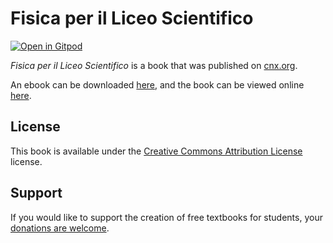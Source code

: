 # Fisica per il Liceo Scientifico

[![Open in Gitpod](https://gitpod.io/button/open-in-gitpod.svg)](https://gitpod.io/from-referrer/)

_Fisica per il Liceo Scientifico_ is a book that was published on [cnx.org](https://cnx.org/).

An ebook can be downloaded [here](https://github.com/cnx-user-books/cnxbook-fisica-per-il-liceo-scientifico/releases/latest), and the book can be viewed online [here](https://github.com/cnx-user-books/cnxbook-fisica-per-il-liceo-scientifico/releases/latest).

## License
This book is available under the [Creative Commons Attribution License](./LICENSE) license.

## Support
If you would like to support the creation of free textbooks for students, your [donations are welcome](https://riceconnect.rice.edu/donation/support-openstax-banner).
